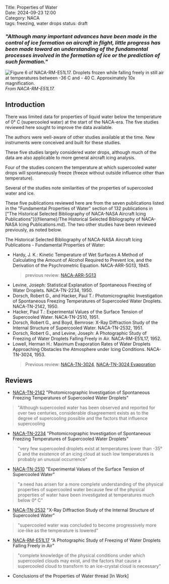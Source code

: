 Title: Properties of Water     
Date: 2024-09-23 12:00  
Category: NACA  
tags: freezing, water drops 
status: draft  

### _"Although many important advances have been made in the control of ice formation on aircraft in flight, little progress has been made toward an understanding of the fundamental processes involved in the formation of ice or the prediction of such formation."_  

![Figure 6 of NACA-RM-E51L17. Droplets frozen while falling freely in still air at temperatures between -36 C and - 40 C. Approximately 10x magnification.](/images%2FNACA-RM-E51L17%2FFigure%206.png)  
_From NACA-RM-E51L17._  

## Introduction  

There was limited data for properties of liquid water below the temperature of 0° C (supercooled water) at the start of the NACA-era. 
The five studies reviewed here sought to improve the data available.  

The authors were well-aware of other studies available at the time. 
New instruments were conceived and built for these studies. 

These five studies largely considered water drops, 
although much of the data are also applicable to more general aircraft icing analysis.  

Four of the studies concern the temperature at which supercooled water drops will 
spontaneously freeze (freeze without outside influence other than temperature).  

Several of the studies note similarities of the properties of supercooled water and ice. 

These five publications reviewed here are from the seven publications listed in the "Fundamental Properties of Water" section of 132 publications in 
["The Historical Selected Bibliography of NACA-NASA Aircraft Icing Publications"]({filename}/The Historical Selected Bibliography of NACA-NASA Icing Publications.md). 
The two other studies have been reviewed previously, as noted below. 

The Historical Selected Bibliography of NACA-NASA Aircraft Icing Publications - Fundamental Properties of Water:  

- Hardy, J. K.: Kinetic Temperature of Wet Surfaces A Method of Calculating the Amount of Alcohol Required to Prevent Ice, and the Derivation of the Psychrometric Equation. NACA-ARR-5G13, 1945.  
    > previous review: [NACA-ARR-5G13]({filename}NACA-ARR-5G13.md)  
- Levine, Joseph: Statistical Explanation of Spontaneous Freezing of Water Droplets. NACA-TN-2234, 1950.  
- Dorsch, Robert G., and Hacker, Paul T.: Photomicrographic Investigation of Spontaneous Freezing Temperatures of Supercooled Water Droplets. NACA-TN-2142, 1950.  
- Hacker, Paul T.: Experimental Values of the Surface Tension of Supercooled Water. NACA-TN-2510, 1951.  
- Dorsch, Robert G., and Boyd, Bemrose: X-Ray Diffraction Study of the Internal Structure of Supercooled Water. NACA-TN-2532, 1951.  
- Dorsch, Robert G., and Levine, Joseph: A Photographic Study of Freezing of Water Droplets Falling Freely in Air. NACA-RM-E51L17, 1952.  
- Lowell, Herman H.: Maximum Evaporation Rates of Water Droplets Approaching Obstacles the Atmosphere under Icing Conditions. NACA-TN-3024, 1953.  
    > Previous review: [NACA-TN-3024]({filename}NACA-TN-3024.md), [NACA-TN-3024 Evaporation]({filename}NACA-TN-3024_evaporation.md) 

## Reviews  

- [NACA-TN-2142]({filename}NACA-TN-2142.md) "Photomicrographic Investigation of Spontaneous Freezing Temperatures of Supercooled Water Droplets"
>"Although supercooled water has been observed and reported for over two centuries, considerable disagreement exists as to the degree of supercooling possible and the factors that influence supercooling  

- [NACA-TN-2234]({filename}NACA-TN-2234.md) "Photomicrographic Investigation of Spontaneous Freezing Temperatures of Supercooled Water Droplets"  
>"very few supercooled droplets exist at temperatures lower than -35° C and the existence of an icing cloud at such low temperatures is probably an unusual occurrence"  

- [NACA-TN-2510]({filename}NACA-TN-2510.md) "Experimental Values of the Surface Tension of Supercooled Water"  
>"a need has arisen for a more complete understanding of the physical properties of supercooled water because few of the physical properties of water have been investigated at temperatures much below 0° C"  

- [NACA-TN-2532]({filename}NACA-TN-2532.md) "X-Ray Diffraction Study of the Internal Structure of Supercooled Water"  
>"supercooled water was concluded to become progressively more ice-like as the temperature is lowered"  

- [NACA-RM-E51L17]({filename}NACA-RM-E51L17.md) "A Photographic Study of Freezing of Water Droplets Falling Freely in Air"  
>"complete knowledge of the physical conditions under which supercooled clouds may exist, and the factors that cause a supercooled cloud to transform to an ice-crystal cloud is necessary"  
 
- Conclusions of the Properties of Water thread [In Work]  


















